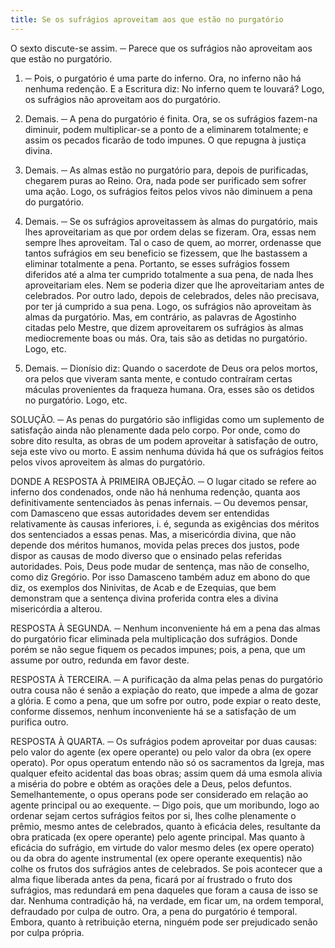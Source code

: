 ```yaml
---
title: Se os sufrágios aproveitam aos que estão no purgatório
---
```


O sexto discute-se assim. ─ Parece que os sufrágios não aproveitam aos que estão no purgatório.  

1. ─ Pois, o purgatório é uma parte do inferno. Ora, no inferno não há nenhuma redenção. E a Escritura diz: No inferno quem te louvará? Logo, os sufrágios não aproveitam aos do purgatório.  

2. Demais. ─ A pena do purgatório é finita. Ora, se os sufrágios fazem-na diminuir, podem multiplicar-se a ponto de a eliminarem totalmente; e assim os pecados ficarão de todo impunes. O que repugna à justiça divina.  

3. Demais. ─ As almas estão no purgatório para, depois de purificadas, chegarem puras ao Reino. Ora, nada pode ser purificado sem sofrer uma ação. Logo, os sufrágios feitos pelos vivos não diminuem a pena do purgatório. 

4. Demais. ─ Se os sufrágios aproveitassem às almas do purgatório, mais lhes aproveitariam as que por ordem delas se fizeram. Ora, essas nem sempre lhes aproveitam. Tal o caso de quem, ao morrer, ordenasse que tantos sufrágios em seu beneficio se fizessem, que lhe bastassem a eliminar totalmente a pena. Portanto, se esses sufrágios fossem diferidos até a alma ter cumprido totalmente a sua pena, de nada lhes aproveitariam eles. Nem se poderia dizer que lhe aproveitariam antes de celebrados. Por outro lado, depois de celebrados, deles não precisava, por ter já cumprido a sua pena. Logo, os sufrágios não aproveitam às almas da purgatório.  Mas, em contrário, as palavras de Agostinho citadas pelo Mestre, que dizem aproveitarem os sufrágios às almas mediocremente boas ou más. Ora, tais são as detidas no purgatório. Logo, etc.  

2. Demais. ─ Dionísio diz: Quando o sacerdote de Deus ora pelos mortos, ora pelos que viveram santa mente, e contudo contraíram certas máculas provenientes da fraqueza humana. Ora, esses são os detidos no purgatório. Logo, etc.  

SOLUÇÃO. ─ As penas do purgatório são infligidas como um suplemento de satisfação ainda não plenamente dada pelo corpo. Por onde, como do sobre dito resulta, as obras de um podem aproveitar à satisfação de outro, seja este vivo ou morto. E assim nenhuma dúvida há que os sufrágios feitos pelos vivos aproveitem às almas do purgatório.  

DONDE A RESPOSTA À PRIMEIRA OBJEÇÃO. ─ O lugar citado se refere ao inferno dos condenados, onde não há nenhuma redenção, quanta aos definitivamente sentenciados às penas infernais. ─ Ou devemos pensar, com Damasceno que essas autoridades devem ser entendidas relativamente às causas inferiores, i. é, segunda as exigências dos méritos dos sentenciados a essas penas. Mas, a misericórdia divina, que não depende dos méritos humanos, movida pelas preces dos justos, pode dispor as causas de modo diverso que o ensinado pelas referidas autoridades. Pois, Deus pode mudar de sentença, mas não de conselho, como diz Gregório. Por isso Damasceno também aduz em abono do que diz, os exemplos dos Ninivitas, de Acab e de Ezequias, que bem demonstram que a sentença divina proferida contra eles a divina misericórdia a alterou.  

RESPOSTA À SEGUNDA. ─ Nenhum inconveniente há em a pena das almas do purgatório ficar eliminada pela multiplicação dos sufrágios. Donde porém se não segue fiquem os pecados impunes; pois, a pena, que um assume por outro, redunda em favor deste.  

RESPOSTA À TERCEIRA. ─ A purificação da alma pelas penas do purgatório outra cousa não é senão a expiação do reato, que impede a alma de gozar a glória. E como a pena, que um sofre por outro, pode expiar o reato deste, conforme dissemos, nenhum inconveniente há se a satisfação de um purifica outro.  

RESPOSTA À QUARTA. ─ Os sufrágios podem aproveitar por duas causas: pelo valor do agente (ex opere operante) ou pelo valor da obra (ex opere operato). Por opus operatum entendo não só os sacramentos da Igreja, mas qualquer efeito acidental das boas obras; assim quem dá uma esmola alivia a miséria do pobre e obtém as orações dele a Deus, pelos defuntos. Semelhantemente, o opus operans pode ser considerado em relação ao agente principal ou ao exequente. ─ Digo pois, que um moribundo, logo ao ordenar sejam certos sufrágios feitos por si, lhes colhe plenamente o prêmio, mesmo antes de celebrados, quanto à eficácia deles, resultante da obra praticada (ex opere operante) pelo agente principal. Mas quanto à eficácia do sufrágio, em virtude do valor mesmo deles (ex opere operato) ou da obra do agente instrumental (ex opere operante exequentis) não colhe os frutos dos sufrágios antes de celebrados. Se pois acontecer que a alma fique liberada antes da pena, ficará por aí frustrado o fruto dos sufrágios, mas redundará em pena daqueles que foram a causa de isso se dar. Nenhuma contradição há, na verdade, em ficar um, na ordem temporal, defraudado por culpa de outro. Ora, a pena do purgatório é temporal. Embora, quanto à retribuição eterna, ninguém pode ser prejudicado senão por culpa própria.